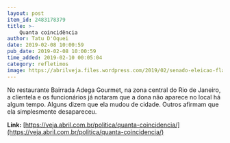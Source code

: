 ```yaml
---
layout: post
item_id: 2483178379
title: >-
    Quanta coincidência
author: Tatu D'Oquei
date: 2019-02-08 10:00:59
pub_date: 2019-02-08 10:00:59
time_added: 2019-02-10 00:05:04
category: refletimos
image: https://abrilveja.files.wordpress.com/2019/02/senado-eleicao-flavio-bolsonaro-2019-6110.jpg.jpg?quality=70&strip=info&w=680&h=453&crop=1
---
```


No restaurante Bairrada Adega Gourmet, na zona central do Rio de Janeiro, a clientela e os funcionários já notaram que a dona não aparece no local há algum tempo. Alguns dizem que ela mudou de cidade. Outros afirmam que ela simplesmente desapareceu.

**Link:** [https://veja.abril.com.br/politica/quanta-coincidencia/](https://veja.abril.com.br/politica/quanta-coincidencia/)

